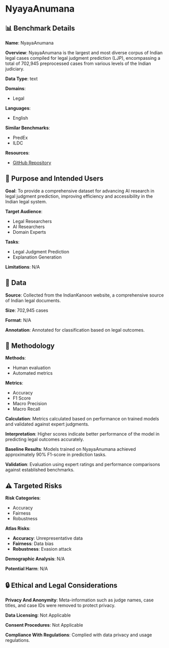 # NyayaAnumana

## 📊 Benchmark Details

**Name**: NyayaAnumana

**Overview**: NyayaAnumana is the largest and most diverse corpus of Indian legal cases compiled for legal judgment prediction (LJP), encompassing a total of 702,945 preprocessed cases from various levels of the Indian judiciary.

**Data Type**: text

**Domains**:
- Legal

**Languages**:
- English

**Similar Benchmarks**:
- PredEx
- ILDC

**Resources**:
- [GitHub Repository](https://github.com/username/repo)

## 🎯 Purpose and Intended Users

**Goal**: To provide a comprehensive dataset for advancing AI research in legal judgment prediction, improving efficiency and accessibility in the Indian legal system.

**Target Audience**:
- Legal Researchers
- AI Researchers
- Domain Experts

**Tasks**:
- Legal Judgment Prediction
- Explanation Generation

**Limitations**: N/A

## 💾 Data

**Source**: Collected from the IndianKanoon website, a comprehensive source of Indian legal documents.

**Size**: 702,945 cases

**Format**: N/A

**Annotation**: Annotated for classification based on legal outcomes.

## 🔬 Methodology

**Methods**:
- Human evaluation
- Automated metrics

**Metrics**:
- Accuracy
- F1 Score
- Macro Precision
- Macro Recall

**Calculation**: Metrics calculated based on performance on trained models and validated against expert judgments.

**Interpretation**: Higher scores indicate better performance of the model in predicting legal outcomes accurately.

**Baseline Results**: Models trained on NyayaAnumana achieved approximately 90% F1-score in prediction tasks.

**Validation**: Evaluation using expert ratings and performance comparisons against established benchmarks.

## ⚠️ Targeted Risks

**Risk Categories**:
- Accuracy
- Fairness
- Robustness

**Atlas Risks**:
- **Accuracy**: Unrepresentative data
- **Fairness**: Data bias
- **Robustness**: Evasion attack

**Demographic Analysis**: N/A

**Potential Harm**: N/A

## 🔒 Ethical and Legal Considerations

**Privacy And Anonymity**: Meta-information such as judge names, case titles, and case IDs were removed to protect privacy.

**Data Licensing**: Not Applicable

**Consent Procedures**: Not Applicable

**Compliance With Regulations**: Complied with data privacy and usage regulations.
